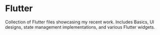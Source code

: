 # Flutter
Collection of Flutter files showcasing my recent work. Includes Basics, UI designs, state management implementations, and various Flutter widgets.
